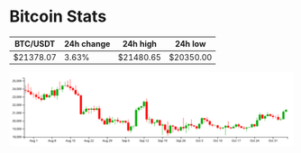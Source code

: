 # Bitcoin Stats

BTC/USDT|24h change|24h high|24h low|
|---|---|---|---|
|$21378.07|3.63%|$21480.65|$20350.00|

<img src="./chart.svg">
